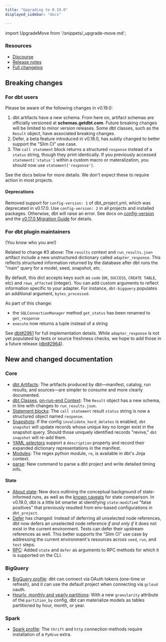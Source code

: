 ```yaml
---
title: "Upgrading to 0.19.0"
displayed_sidebar: "docs"

---
```


import UpgradeMove from '/snippets/_upgrade-move.md';

<UpgradeMove />

### Resources

- [Discourse](https://discourse.getdbt.com/t/1951)
- [Release notes](https://github.com/dbt-labs/dbt-core/releases/tag/v0.19.0)
- [Full changelog](https://github.com/dbt-labs/dbt-core/blob/0.19.latest/CHANGELOG.md)

## Breaking changes

### For dbt users

Please be aware of the following changes in v0.19.0:

1. dbt artifacts have a new schema. From here on, artifact schemas are officially versioned at **schemas.getdbt.com**. Future breaking changes will be limited to minor version releases. Some dbt classes, such as the `Result` object, have associated breaking changes.
2. Defer, a beta feature introduced in v0.18.0, has subtly changed to better support the "Slim CI" use case.
3. The `call statement` block returns a structured `response` instead of a `status` string, though they print identically. If you previously accessed `statement['status']` within a custom macro or materalization, you should now use `statement['response']`.

See the docs below for more details. We don't expect these to require action in most projects.

#### Deprecations

Removed support for `config-version: 1` of dbt_project.yml, which was deprecated in v0.17.0. Use `config-version: 2` in all projects and installed packages. Otherwise, dbt will raise an error. See docs on [config-version](/reference/project-configs/config-version) and the [v0.17.0 Migration Guide](/guides/migration/versions) for details.

### For dbt plugin maintainers

(You know who you are!)

Related to change #3 above: The `results` context and `run_results.json` artifact include a new unstructured dictionary called `adapter_response`. This reflects structured information returned by the database after dbt runs the "main" query for a model, seed, snapshot, etc.

By default, this dict accepts keys such as `code` (`OK`, `SUCCESS`, `CREATE TABLE`, etc) and `rows_affected` (integer). You can add custom arguments to reflect information specific to your adapter. For instance, `dbt-bigquery` populates an additional argument, `bytes_processed`.

As part of this change:
- the `SQLConnectionManager` method `get_status` has been renamed to `get_response`
- `execute` now returns a tuple instead of a string

See [dbt#2961](https://github.com/dbt-labs/dbt-core/pull/2961) for full implementation details. While `adapter_response` is not yet populated by tests or source freshness checks, we hope to add those in a future release ([dbt#2964](https://github.com/dbt-labs/dbt-core/issues/2964)).

## New and changed documentation

### Core
- [dbt Artifacts](/docs/deploy/artifacts): The <Term id="json" /> artifacts produced by dbt—manifest, catalog, run results, and sources—are simpler to consume and more clearly documented.
- [dbt Classes](/reference/dbt-classes#result-objects), [on-run-end Context](/reference/dbt-jinja-functions/on-run-end-context#results): The `Result` object has a new schema, in line with changes to `run_results.json`.
- [Statement blocks](/reference/dbt-jinja-functions/statement-blocks): The `call statement` result `status` string is now a structured object named `response`.
- [Snapshots](/docs/build/snapshots#snapshot-configurations): If the config `invalidate_hard_deletes` is enabled, `dbt snapshot` will update records whose unique key no longer exist in the snapshot query. Should those uniquely identified records "revive," `dbt snapshot` will re-add them.
- [YAML selectors](/reference/node-selection/yaml-selectors) support a `description` property and record their expanded dictionary representations in the manifest.
- [Modules](/reference/dbt-jinja-functions/modules): The regex python module, `re`, is available in dbt's Jinja context.
- [parse](/reference/commands/parse): New command to parse a dbt project and write detailed timing info.

#### State
- [About state](/reference/node-selection/syntax#about-node-selection): New docs outlining the conceptual background of state-informed runs, as well as the [known caveats](/reference/node-selection/state-comparison-caveats) for state comparison. In v0.19.0, dbt is a little bit smarter at identifying `state:modified` "false positives" that previously resulted from env-based configurations in `dbt_project`.
- [Defer](/reference/node-selection/defer) has changed: Instead of deferring all unselected node references, dbt now defers an unselected node reference _if and only if_ it does not exist in the current environment. Tests can defer their upstream references as well. This better supports the "Slim CI" use case by addressing the current environment's resources across `seed`, `run`, and `test` steps.
- [RPC](/reference/commands/rpc): Added `state` and `defer` as arguments to RPC methods for which it is supported on the CLI.

### BigQuery
- [BigQuery profile](/docs/core/connect-data-platform/bigquery-setup): dbt can connect via OAuth tokens (one-time or refresh), and it can use the default project when connecting via `gcloud` oauth.
- [Hourly, monthly and yearly partitions](/reference/resource-configs/bigquery-configs#partitioning-by-a-date-or-timestamp): With a new `granularity` attribute of the `partition_by` config, dbt can materialize models as tables partitioned by hour, month, or year.

### Spark
- [Spark profile](/docs/core/connect-data-platform/spark-setup): The `thrift` and `http` connection methods require installation of a `PyHive` extra.
